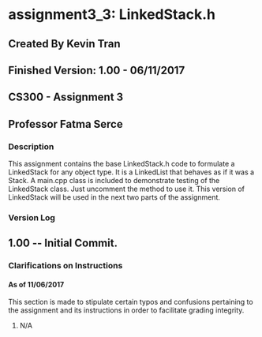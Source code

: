 # assignment3_3: LinkedStack.h
## Created By Kevin Tran
## Finished Version: 1.00 - 06/11/2017
## CS300 - Assignment 3
## Professor Fatma Serce

### Description
This assignment contains the base LinkedStack.h code to formulate a LinkedStack 
for any object type. It is a LinkedList that behaves as if it was a Stack. A 
main.cpp class is included to demonstrate testing of the LinkedStack class. Just
uncomment the method to use it. This version of LinkedStack will be used in the 
next two parts of the assignment. 

### Version Log
## 1.00 -- Initial Commit. 

### Clarifications on Instructions
#### As of 11/06/2017
This section is made to stipulate certain typos and confusions pertaining to the
assignment and its instructions in 
order to facilitate grading integrity. 

1. N/A
